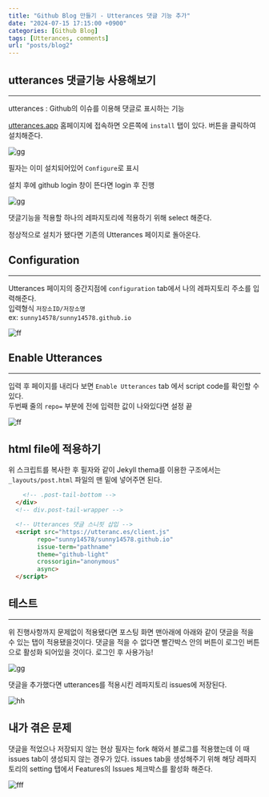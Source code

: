 ```yaml
---
title: "Github Blog 만들기 - Utterances 댓글 기능 추가"
date: "2024-07-15 17:15:00 +0900"
categories: [Github Blog]
tags: [Utterances, comments]
url: "posts/blog2"
---
```



## utterances 댓글기능 사용해보기
<hr>



utterances : Github의 이슈를 이용해 댓글로 표시하는 기능


[utterances.app](https://github.com/apps/utterances) 홈페이지에 접속하면 오른쪽에 `install` 탭이 있다. 버튼을 클릭하여 설치해준다.

![gg](https://github.com/user-attachments/assets/81d967e7-1542-49ef-b566-87738fca888d)


필자는 이미 설치되어있어 `Configure`로 표시

설치 후에 github login 창이 뜬다면 login 후 진행

![gg](https://github.com/user-attachments/assets/27d8a55a-b508-4e95-8ffa-9dbcb8a79deb)


댓글기능을 적용할 하나의 레파지토리에 적용하기 위해 select 해준다.

정상적으로 설치가 됐다면 기존의 Utterances 페이지로 돌아온다.

## Configuration
<hr>

Utterances 페이지의 중간지점에 `configuration` tab에서 나의 레파지토리 주소를 입력해준다. <br>
입력형식 `저장소ID/저장소명`  <br>
ex: `sunny14578/sunny14578.github.io`

![ff](https://github.com/user-attachments/assets/eea710af-a532-4bd6-a902-a6daca39be56)

## Enable Utterances
<hr>

입력 후 페이지를 내리다 보면 `Enable Utterances` tab 에서 script code를 확인할 수 있다. <br>
두번째 줄의 `repo=` 부분에 전에 입력한 값이 나와있다면 설정 끝

![ff](https://github.com/user-attachments/assets/a3ecf655-8411-44d8-ad35-75ffcfaaadd3)

## html file에 적용하기
위 스크립트를 복사한 후 필자와 같이 Jekyll thema를 이용한 구조에서는 `_layouts/post.html` 파일의 맨 밑에 넣어주면 된다.

```html
    <!-- .post-tail-bottom -->
  </div>
  <!-- div.post-tail-wrapper -->

  <!-- Utterances 댓글 스니핏 삽입 -->
  <script src="https://utteranc.es/client.js"
        repo="sunny14578/sunny14578.github.io"
        issue-term="pathname"
        theme="github-light"
        crossorigin="anonymous"
        async>
  </script>
```

## 테스트
<hr>

위 진행사항까지 문제없이 적용됐다면 포스팅 화면 맨아래에 아래와 같이 댓글을 적을 수 있는 탭이 적용됐을것이다.
댓글을 적을 수 없다면 빨간박스 안의 버튼이 로그인 버튼으로 활성화 되어있을 것이다.  로그인 후 사용가능!

![gg](https://github.com/user-attachments/assets/6ecbbadd-ac60-41fe-9ba7-50d772edc440)

댓글을 추가했다면 utterances를 적용시킨 레파지토리 issues에 저장된다.


![hh](https://github.com/user-attachments/assets/686af8a3-ec58-4e69-8a3b-8583d5efbebf)

## 내가 겪은 문제

댓글을 적었으나 저장되지 않는 현상 필자는 fork 해와서 블로그를 적용했는데 이 때 issues tab이 생성되지 않는 경우가 있다. issues tab을 생성해주기 위해 해당 레파지토리의 setting 탭에서 Features의 Issues 체크박스를 활성화 해준다.

![fff](https://github.com/user-attachments/assets/82ee5cad-be29-422a-92cb-41a8ca894a9a)
